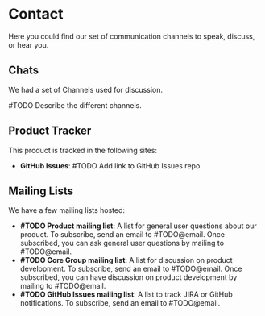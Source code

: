 # Contact

Here you could find our set of communication channels to speak, discuss, or hear you.

## Chats

We had a set of Channels used for discussion.

#TODO Describe the different channels.

## Product Tracker

This product is tracked in the following sites:

* **GitHub Issues**: #TODO Add link to GitHub Issues repo

## Mailing Lists

We have a few mailing lists hosted:

* **#TODO Product mailing list**: A list for general user questions about our product. To subscribe,
send an email to #TODO@email. Once subscribed, you can ask general user questions by mailing to #TODO@email.
* **#TODO Core Group mailing list**: A list for discussion on product development. To subscribe,
send an email to #TODO@email. Once subscribed, you can have discussion on product development by mailing to #TODO@email.
* **#TODO GitHub Issues mailing list**: A list to track JIRA or GitHub notifications. To subscribe,
send an email to #TODO@email.
